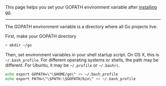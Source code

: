 This page helps you set your GOPATH environment variable after [installing go](https://golang.org/doc/install).

<hr/>

The GOPATH environment variable is a directory where all Go projects live.

First, make your GOPATH directory

```bash
> mkdir ~/go
```

Then, set environment variables in your shell startup script.  On OS X, this is `~/.bash_profile`.  For different operating systems or shells, the path may be different.  For Ubuntu, it may be `~/.profile` or `~/.bashrc`.

```bash
echo export GOPATH=\"\$HOME/go\" >> ~/.bash_profile
echo export PATH=\"\$PATH:\$GOPATH/bin\" >> ~/.bash_profile
```